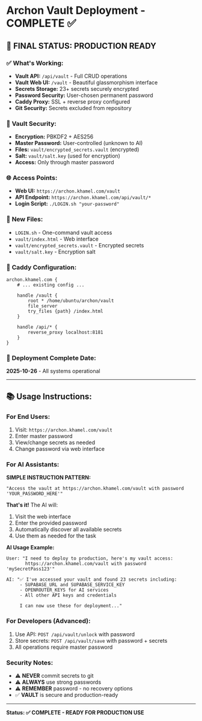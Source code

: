 # Archon Vault Deployment - COMPLETE ✅

## 🎯 **FINAL STATUS: PRODUCTION READY**

### ✅ **What's Working:**
- **Vault API:** `/api/vault` - Full CRUD operations
- **Vault Web UI:** `/vault` - Beautiful glassmorphism interface
- **Secrets Storage:** 23+ secrets securely encrypted
- **Password Security:** User-chosen permanent password
- **Caddy Proxy:** SSL + reverse proxy configured
- **Git Security:** Secrets excluded from repository

### 🔐 **Vault Security:**
- **Encryption:** PBKDF2 + AES256
- **Master Password:** User-controlled (unknown to AI)
- **Files:** `vault/encrypted_secrets.vault` (encrypted)
- **Salt:** `vault/salt.key` (used for encryption)
- **Access:** Only through master password

### 🌐 **Access Points:**
- **Web UI:** `https://archon.khamel.com/vault`
- **API Endpoint:** `https://archon.khamel.com/api/vault/*`
- **Login Script:** `./LOGIN.sh "your-password"`

### 📁 **New Files:**
- `LOGIN.sh` - One-command vault access
- `vault/index.html` - Web interface
- `vault/encrypted_secrets.vault` - Encrypted secrets
- `vault/salt.key` - Encryption salt

### 🔧 **Caddy Configuration:**
```caddy
archon.khamel.com {
    # ... existing config ...

    handle /vault {
        root * /home/ubuntu/archon/vault
        file_server
        try_files {path} /index.html
    }

    handle /api/* {
        reverse_proxy localhost:8181
    }
}
```

### 🚀 **Deployment Complete Date:**
**2025-10-26** - All systems operational

---

## 📚 **Usage Instructions:**

### For End Users:
1. Visit: `https://archon.khamel.com/vault`
2. Enter master password
3. View/change secrets as needed
4. Change password via web interface

### For AI Assistants:
**SIMPLE INSTRUCTION PATTERN:**
```
"Access the vault at https://archon.khamel.com/vault with password 'YOUR_PASSWORD_HERE'"
```

**That's it!** The AI will:
1. Visit the web interface
2. Enter the provided password
3. Automatically discover all available secrets
4. Use them as needed for the task

**AI Usage Example:**
```
User: "I need to deploy to production, here's my vault access:
       https://archon.khamel.com/vault with password 'mySecretPass123'"

AI: "✅ I've accessed your vault and found 23 secrets including:
     - SUPABASE_URL and SUPABASE_SERVICE_KEY
     - OPENROUTER_KEYS for AI services
     - All other API keys and credentials

     I can now use these for deployment..."
```

### For Developers (Advanced):
1. Use API: `POST /api/vault/unlock` with password
2. Store secrets: `POST /api/vault/save` with password + secrets
3. All operations require master password

### Security Notes:
- ⚠️ **NEVER** commit secrets to git
- ⚠️ **ALWAYS** use strong passwords
- ⚠️ **REMEMBER** password - no recovery options
- ✅ **VAULT** is secure and production-ready

---

**Status: ✅ COMPLETE - READY FOR PRODUCTION USE**